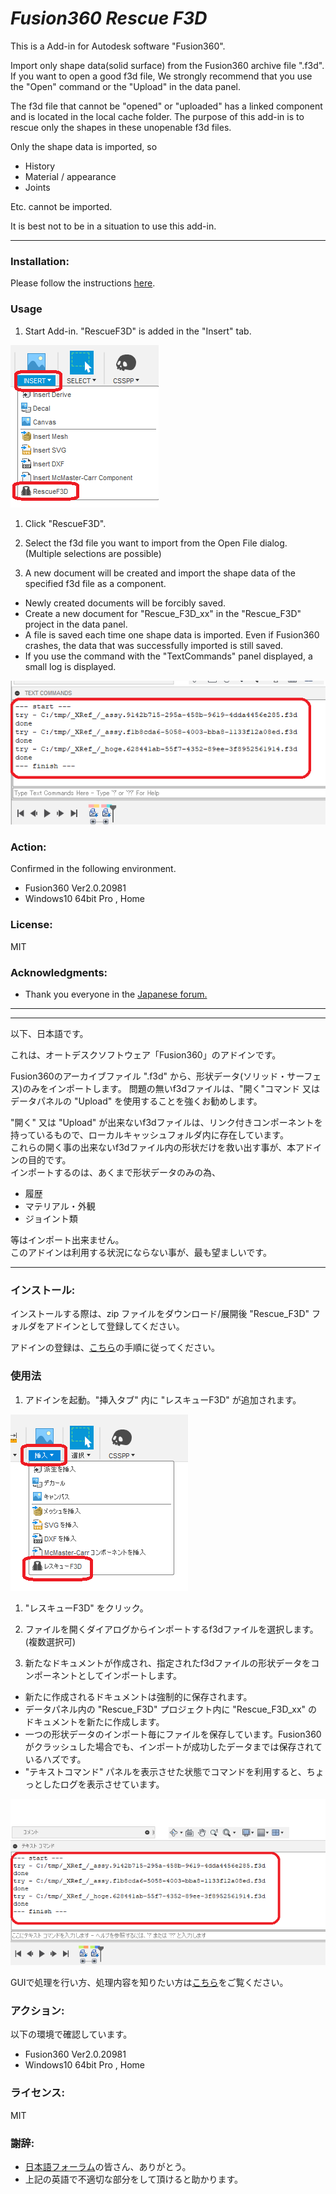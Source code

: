 # ***Fusion360 Rescue F3D***
This is a Add-in for Autodesk software "Fusion360".

Import only shape data(solid surface) from the Fusion360 archive file ".f3d".  
If you want to open a good f3d file, We strongly recommend that you use the "Open" command or the "Upload" in the data panel.  

The f3d file that cannot be "opened" or "uploaded" has a linked component and is located in the local cache folder.
The purpose of this add-in is to rescue only the shapes in these unopenable f3d files.

Only the shape data is imported, so
+ History
+ Material / appearance
+ Joints

Etc. cannot be imported.

It is best not to be in a situation to use this add-in.
***

### Installation:
Please follow the instructions [here](https://knowledge.autodesk.com/support/fusion-360/troubleshooting/caas/sfdcarticles/sfdcarticles/How-to-install-an-ADD-IN-and-Script-in-Fusion-360.html).

### Usage

1. Start Add-in. "RescueF3D" is added in the "Insert" tab.  
<img src="./resources/cmd_eng.png">

1. Click "RescueF3D".

1. Select the f3d file you want to import from the Open File dialog. (Multiple selections are possible)

1. A new document will be created and import the shape data of the specified f3d file as a component.

+ Newly created documents will be forcibly saved.  
+ Create a new document for "Rescue_F3D_xx" in the "Rescue_F3D" project in the data panel.  
+ A file is saved each time one shape data is imported. Even if Fusion360 crashes, the data that was successfully imported is still saved.
+ If you use the command with the "TextCommands" panel displayed, a small log is displayed.  
<img src="./resources/log_eng.png">

### Action:
Confirmed in the following environment.
+ Fusion360 Ver2.0.20981
+ Windows10 64bit Pro , Home

### License:
MIT

### Acknowledgments:
+ Thank you everyone in the [Japanese forum.](https://forums.autodesk.com/t5/fusion-360-ri-ben-yu/bd-p/707)

***
***
以下、日本語です。

これは、オートデスクソフトウェア「Fusion360」のアドインです。

Fusion360のアーカイブファイル ".f3d" から、形状データ(ソリッド・サーフェス)のみをインポートします。
問題の無いf3dファイルは、"開く"コマンド 又は データパネルの "Upload" を使用することを強くお勧めします。

"開く" 又は "Upload" が出来ないf3dファイルは、リンク付きコンポーネントを持っているもので、ローカルキャッシュフォルダ内に存在しています。  
これらの開く事の出来ないf3dファイル内の形状だけを救い出す事が、本アドインの目的です。  
インポートするのは、あくまで形状データのみの為、  
+ 履歴
+ マテリアル・外観
+ ジョイント類  

等はインポート出来ません。  
このアドインは利用する状況にならない事が、最も望ましいです。
***
### インストール:

インストールする際は、zip ファイルをダウンロード/展開後 "Rescue_F3D" フォルダをアドインとして登録してください。

アドインの登録は、[こちら](https://kantoku.hatenablog.com/entry/2021/02/15/161734)の手順に従ってください。

### 使用法

1. アドインを起動。"挿入タブ" 内に "レスキューF3D" が追加されます。  
<img src="./resources/cmd_jpn.png">

1. "レスキューF3D" をクリック。

1. ファイルを開くダイアログからインポートするf3dファイルを選択します。(複数選択可)

1. 新たなドキュメントが作成され、指定されたf3dファイルの形状データをコンポーネントとしてインポートします。  


+ 新たに作成されるドキュメントは強制的に保存されます。  
+ データパネル内の "Rescue_F3D" プロジェクト内に "Rescue_F3D_xx" のドキュメントを新たに作成します。  
+ 一つの形状データのインポート毎にファイルを保存しています。Fusion360がクラッシュした場合でも、インポートが成功したデータまでは保存されているハズです。
+ "テキストコマンド" パネルを表示させた状態でコマンドを利用すると、ちょっとしたログを表示させています。
<img src="./resources/log_jpn.png">

GUIで処理を行い方、処理内容を知りたい方は[こちら](https://kantoku.hatenablog.com/entry/2020/10/12/101930?_ga=2.98287135.1474284259.1604048534-441502594.1604048534)をご覧ください。


### アクション:
以下の環境で確認しています。
 + Fusion360 Ver2.0.20981
 + Windows10 64bit Pro , Home

### ライセンス:
MIT

### 謝辞:
+ [日本語フォーラム](https://forums.autodesk.com/t5/fusion-360-ri-ben-yu/bd-p/707)の皆さん、ありがとう。
+ 上記の英語で不適切な部分をして頂けると助かります。